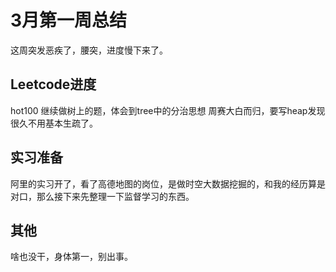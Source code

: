 # 3月第一周总结
这周突发恶疾了，腰突，进度慢下来了。

## Leetcode进度
hot100 继续做树上的题，体会到tree中的分治思想
周赛大白而归，要写heap发现很久不用基本生疏了。

## 实习准备
阿里的实习开了，看了高德地图的岗位，是做时空大数据挖掘的，和我的经历算是对口，那么接下来先整理一下监督学习的东西。

## 其他
啥也没干，身体第一，别出事。
